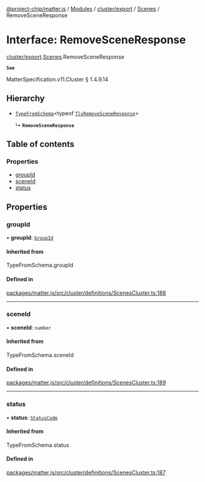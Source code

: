 [@project-chip/matter.js](../README.md) / [Modules](../modules.md) / [cluster/export](../modules/cluster_export.md) / [Scenes](../modules/cluster_export.Scenes.md) / RemoveSceneResponse

# Interface: RemoveSceneResponse

[cluster/export](../modules/cluster_export.md).[Scenes](../modules/cluster_export.Scenes.md).RemoveSceneResponse

**`See`**

MatterSpecification.v11.Cluster § 1.4.9.14

## Hierarchy

- [`TypeFromSchema`](../modules/tlv_export.md#typefromschema)\<typeof [`TlvRemoveSceneResponse`](../modules/cluster_export.Scenes.md#tlvremovesceneresponse)\>

  ↳ **`RemoveSceneResponse`**

## Table of contents

### Properties

- [groupId](cluster_export.Scenes.RemoveSceneResponse.md#groupid)
- [sceneId](cluster_export.Scenes.RemoveSceneResponse.md#sceneid)
- [status](cluster_export.Scenes.RemoveSceneResponse.md#status)

## Properties

### groupId

• **groupId**: [`GroupId`](../modules/datatype_export.md#groupid)

#### Inherited from

TypeFromSchema.groupId

#### Defined in

[packages/matter.js/src/cluster/definitions/ScenesCluster.ts:188](https://github.com/project-chip/matter.js/blob/5f71eedebdb9fa54338bde320c311bb359b7455d/packages/matter.js/src/cluster/definitions/ScenesCluster.ts#L188)

___

### sceneId

• **sceneId**: `number`

#### Inherited from

TypeFromSchema.sceneId

#### Defined in

[packages/matter.js/src/cluster/definitions/ScenesCluster.ts:189](https://github.com/project-chip/matter.js/blob/5f71eedebdb9fa54338bde320c311bb359b7455d/packages/matter.js/src/cluster/definitions/ScenesCluster.ts#L189)

___

### status

• **status**: [`StatusCode`](../enums/protocol_interaction_export.StatusCode.md)

#### Inherited from

TypeFromSchema.status

#### Defined in

[packages/matter.js/src/cluster/definitions/ScenesCluster.ts:187](https://github.com/project-chip/matter.js/blob/5f71eedebdb9fa54338bde320c311bb359b7455d/packages/matter.js/src/cluster/definitions/ScenesCluster.ts#L187)
